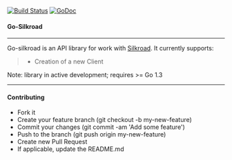 [![Build Status](https://travis-ci.org/fernandezvara/go-silkroad.svg?branch=master)](https://travis-ci.org/fernandezvara/go-silkroad)
[![GoDoc](https://godoc.org/github.com/fernandezvara/go-silkroad?status.png)](https://godoc.org/github.com/fernandezvara/go-silkroad)


#### **Go-Silkroad**
-----

Go-silkroad is an API library for work with [Silkroad](http://opensource.bq.com/). It currently supports:

  > - Creation of a new Client

Note: library in active development; requires >= Go 1.3


----

#### **Contributing**

 - Fork it
 - Create your feature branch (git checkout -b my-new-feature)
 - Commit your changes (git commit -am 'Add some feature')
 - Push to the branch (git push origin my-new-feature)
 - Create new Pull Request
 - If applicable, update the README.md

